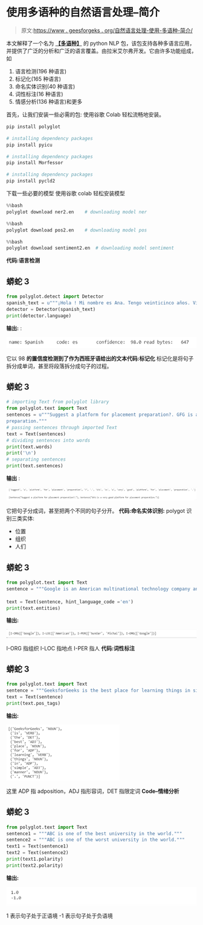 # 使用多语种的自然语言处理–简介

> 原文:[https://www . geesforgeks . org/自然语言处理-使用-多语种-简介/](https://www.geeksforgeeks.org/natural-language-processing-using-polyglot-introduction/)

本文解释了一个名为 [**【多语种】**](https://polyglot.readthedocs.io/en/latest/index.html) 的 python NLP 包，该包支持各种多语言应用，并提供了广泛的分析和广泛的语言覆盖。由拉米艾尔弗开发。它由许多功能组成，如

1.  语言检测(196 种语言)
2.  标记化(165 种语言)
3.  命名实体识别(40 种语言)
4.  词性标注(16 种语言)
5.  情感分析(136 种语言)和更多

首先，让我们安装一些必需的包:
使用谷歌 Colab 轻松流畅地安装。

```py
pip install polyglot        
```

```py
# installing dependency packages
pip install pyicu           
```

```py
# installing dependency packages
pip install Morfessor       
```

```py
# installing dependency packages
pip install pycld2          
```

下载一些必要的模型
使用谷歌 colab 轻松安装模型

```py
%%bash
polyglot download ner2.en    # downloading model ner
```

```py
%%bash
polyglot download pos2.en    # downloading model pos
```

```py
%%bash
polyglot download sentiment2.en  # downloading model sentiment
```

**代码:语言检测**

## 蟒蛇 3

```py
from polyglot.detect import Detector
spanish_text = u"""¡Hola ! Mi nombre es Ana. Tengo veinticinco años. Vivo en Miami, Florida"""
detector = Detector(spanish_text)
print(detector.language)
```

**输出:** :

![](img/a8335ad6414c8405948e8dc84835c9de.png)

它以 98
**的置信度检测到了作为西班牙语给出的文本代码:标记化**
标记化是将句子拆分成单词，甚至将段落拆分成句子的过程。

## 蟒蛇 3

```py
# importing Text from polyglot library
from polyglot.text import Text
sentences = u"""Suggest a platform for placement preparation?. GFG is a very good platform for placement
preparation.""" 
# passing sentences through imported Text                             
text = Text(sentences)
# dividing sentences into words                   
print(text.words)               
print('\n')
# separating sentences
print(text.sentences)               
```

**输出** :

![](img/109e7434e66ca6ed56fb398db4d4286d.png)

它把句子分成词，甚至把两个不同的句子分开。
**代码:命名实体识别:**
polygot 识别三类实体:

*   位置
*   组织
*   人们

## 蟒蛇 3

```py
from polyglot.text import Text
sentence = """Google is an American multinational technology company and Sundar Pichai is the CEO of Google"""

text = Text(sentence, hint_language_code ='en')
print(text.entities)
```

**输出:**

![](img/5fc0cad129a87f205d1d0fbcc0e6bd46.png)

I-ORG 指组织
I-LOC 指地点
I-PER 指人
**代码:词性标注**

## 蟒蛇 3

```py
from polyglot.text import Text
sentence = """GeeksforGeeks is the best place for learning things in simple manner."""
text = Text(sentence)
print(text.pos_tags)
```

**输出:**

![](img/f4cedb68b13d677e22bee0839b2a2b33.png)

这里 ADP 指 adposition，ADJ 指形容词，DET 指限定词
**Code–情绪分析**

## 蟒蛇 3

```py
from polyglot.text import Text
sentence1 = """ABC is one of the best university in the world."""
sentence2 = """ABC is one of the worst university in the world."""
text1 = Text(sentence1)
text2 = Text(sentence2)
print(text1.polarity)
print(text2.polarity)
```

**输出:**

![](img/288b3e8bc3264df01f51994e016a770b.png)

1 表示句子处于正语境
-1 表示句子处于负语境